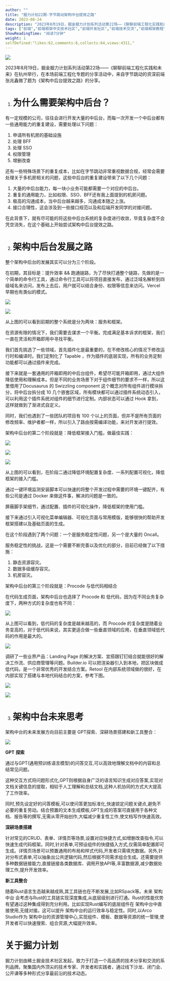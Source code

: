 ```yaml
---
author: ""
title: "掘力计划22期-字节跳动架构中台提效之路"
date: 2023-08-24
description: "2023年8月19日，掘金掘力计划系列活动第22场——《聊聊前端工程化实践和未来》在杭州举行，在本场前端工程化专题的分享活动中，来自字节跳动的资深前端张兆鑫做了题为《架构中后台提效之路》的分享。 为什"
tags: ["前端","前端框架中文技术社区","前端开发社区","前端技术交流","前端框架教程","JavaScript 学习资源","CSS 技巧与最佳实践","HTML5 最新动态","前端工程师职业发展","开源前端项目","前端技术趋势"]
ShowReadingTime: "阅读7分钟"
weight: 1
selfDefined:"likes:62,comments:6,collects:64,views:4311,"
---
```

![](/images/jueJin/8ad01e8bf96c491.png)

2023年8月19日，掘金掘力计划系列活动第22场——《聊聊前端工程化实践和未来》在杭州举行，在本场前端工程化专题的分享活动中，来自字节跳动的资深前端张兆鑫做了题为《架构中后台提效之路》的分享。

1.  为什么需要架构中后台？
    ===========
    

有一定规模的公司，往往会进行开发大量的中后台，而每一次开发一个中后台都有一些通用能力的重复建设，需要处理以下问题：

1.  申请所有机房的基础设施
2.  处理 BFF
3.  处理 SSO
4.  权限管理
5.  增删改查

还有一些特殊场景下的重复成本，比如在字节跳动非常重视数据合规，经常会需要处理关于多机房相关的问题，这些中后台的重复建设带来了以下几个问题：

1.  大量的中后台能力，每一块小业务可能都需要一个对应的中后台。
2.  重复的通用能力，比如权限、SSO、BFF还有我上面提到的机房问题。
3.  极高的沟通成本，当中后台越来越多，沟通成本随之上涨。
4.  接口合理性，这会涉及到一些接口规范以及和后端开发同学的对接问题。

在此背景下，就有尽可能的将这些中后台系统的复杂度进行收敛，毕竟复杂度不会凭空消失，在这个基础上开始尝试架构中后台提效之路。

2.  架构中后台发展之路
    =========
    

整个架构中后台的发展其实可以分为三个阶段。

在初期，其目标是：提升效率 && 跑通链路，为了尽快打通整个链路，先做的是一个简单的命令行工具，通过命令行工具可以将项目直接发布，通过泛域名解析到四级域名来访问，发布上去后，用户就可以结合身份、权限等信息来访问。Vercel 早期也有类似的模式。

![](/images/jueJin/b9119a0cad5a482.png)

![](/images/jueJin/c77e77db4352437.png)

从上图的可以看到前期的整个系统是分为两块：服务和框架。

在资源有限的情况下，我们需要去谋求一个平衡。完成满足基本诉求的框架，我们一直在灵活和开箱即用中寻找平衡。

我们首先挑选了一些领域，首先插件化是最重要的，在不修改核心的情况下修改运行时和编译时。我们定制化了 Tapable ，作为插件的底层实现，所有的业务定制功能都可以通过插件来完成。

接下来就是一套通用的开箱即用的中后台组件，希望尽可能开箱即用，通过大组件降低使用和理解成本。但是不同的业务场景下对于组件细节的要求不一样，所以这里借用了Docusaurus 的 Swizzling component 这个概念对所有组件进行模块拆分，将中后台拆分成 10 几个嵌套区域，所有模块都可以通过插件系统动态引入，可以利用这个插件系统对组件的细节进行定制。内部状态可以通过 Hook 拿到，这样就做到了渐进式自定义。

同时，我们也遇到了一些团队的项目有 100 个以上的页面，但并不是所有页面的修改频率、维护者都一样，所以引入了路由按需编译功能，来对开发进行提效。

架构中后台的第二个阶段就是：降低框架接入门槛，做最佳实践：

![](/images/jueJin/2b9e2e734cba487.png)

![](/images/jueJin/ca55de2477a74bf.png)

![](/images/jueJin/df5bc06ac12b4d2.png)

从上图的可以看到，在阶段二通过降低环境配置复杂度、一系列配置可视化，降低框架的接入门槛。

通过一键环境监测安装脚本可以快速的将整个开发过程中需要的环境一键配齐，有些公司是通过 Docker 来做这件事，解决的问题是一致的。

屏蔽脚手架细节，通过配置、插件的可视化操作，降低框架的使用门槛。

接下来通过引入可视化菜单编辑器、可视化页面与常用模版，能够很快的帮助开发框架搭建以及基础页面的生成。

在这个阶段遇到了两个问题：一个是服务稳定性问题，另一个是大量的 Oncall。

服务稳定性的挑战，这是一个需要不断完善以及优化的部分，目前已经做了以下措施：

1.  静态资源容灾。
2.  数据多级缓存容灾。
3.  机房容灾。

架构中后台的第三个阶段就是：Procode 与低代码相结合

在代码生成页面，架构中后台也选择了 Procode 和 低代码，因为在不同业务复杂度下，两种方式的复杂度也有不同：

![](/images/jueJin/2e422139714c431.png)

从上图可以看到，低代码的复杂度是越来越高的，而 Procode 的复杂度是随着业务变高的，对于低代码来说，其实更适合做一些垂直领域的应用，在垂直领域低代码的作用是最大的。

![](/images/jueJin/86608157c6954e8.png)

调研了一些业界产品：Landing Page 的解决方案、宜搭跟钉钉结合就能很好的解决工作流、供应商管理等问题。Builder.io 可以把渲染器引入到本地，把区块做成低代码，是一个非常优秀的开发结合方案。Retool 在内部系统领域做的很好，在内部实现了搭建与本地代码结合的方案，参考下图。

![](/images/jueJin/f710278538774fb.png)

![](/images/jueJin/b79f1032b2c3459.png)

3.  架构中台未来思考
    ========
    

架构中台的未来发展方向目前主要是 GPT探索、深耕场景搭建和新工具整合：

![](/images/jueJin/e684f81057274e0.png)

**GPT** **探索**

通过与GPT(通用预训练语言模型)的问答交互,可以高效地理解文档中的内容和总结常见问题。

这种交互方式将问题形式化,GPT则根据自身广泛的语言知识生成对应答案,实现对文档关键信息的提取，相较于人工理解和总结文档,这种人机协同的方式大大提高了工作效率。

同时,预先设定好的问答模板,可以使问答更加标准化,快速锁定问题关键点,避免不必要的重复劳动。结合预置的文本生成模板,GPT生成的答案可直接用于各种文档、报告等的撰写,无需从零开始创作,大幅减少重复性工作,使文档写作快速高效。

**深耕场景搭建**

针对常见的CRUD、表单、详情页等场景,设置对应快捷方式,如增删改查指令,可以快速生成代码框架。同时,针对表单,可预设组件的快捷插入方式,仅需简单配置即可生成。详情页场景可以预置通用的布局和样式代码,开发者只需填充数据。另外,针对分布式表单,可以抽象出公共逻辑代码,然后根据不同需求组合生成。还需要提供多种数据链接能力,直接链接各类数据库、调用开放API等,丰富数据源,减少数据处理工作,提升开发效率。

**新工具整合**

随着Rust语言生态越来越成熟,其工具链也在不断发展,比如RSpack等。未来 架构中台 会考虑与Rust的工具链实现深度集成,从底层级别进行打通。Rust的性能优势有望通过这种集成得到充分利用。比如实现Rust编写的底层组件在 架构中台中直接使用,无缝对接。这可以提升 架构中台的运行效率与稳定性。同时,以Arco Studio作为 架构中台的资源管理中心,实现组件、模板、数据等资源的统一管理,使开发者可以快速搜索、组合资源,大幅提升效率。

关于掘力计划
======

掘力计划由稀土掘金技术社区发起，致力于打造一个高品质的技术分享和交流的系列品牌。聚集国内外顶尖的技术专家、开发者和实践者，通过线下沙龙、闭门会、公开课等多种形式分享最前沿的技术动态。